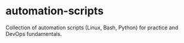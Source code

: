 # automation-scripts
Collection of automation scripts (Linux, Bash, Python) for practice and DevOps fundamentals.
